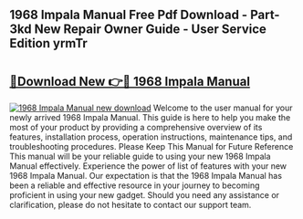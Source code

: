 ## 1968 Impala Manual Free Pdf Download - Part-3kd New Repair Owner Guide - User Service Edition yrmTr

# <h2><a href="http://bc52364.oget.top/?id=1968+Impala+Manual">🔗Download New 👉🔴 1968 Impala Manual</a></h2>

[![1968 Impala Manual new download](https://i.imgur.com/5g1atiW.png)](http://bc52364.oget.top/?id=1968+Impala+Manual)
Welcome to the user manual for your newly arrived 1968 Impala Manual. This guide is here to help you make the most of your product by providing a comprehensive overview of its features, installation process, operation instructions, maintenance tips, and troubleshooting procedures. Please Keep This Manual for Future Reference This manual will be your reliable guide to using your new 1968 Impala Manual effectively. Experience the power of list of features with your new 1968 Impala Manual. Our expectation is that the 1968 Impala Manual has been a reliable and effective resource in your journey to becoming proficient in using your new gadget. Should you need any assistance or clarification, please do not hesitate to contact our support team.
